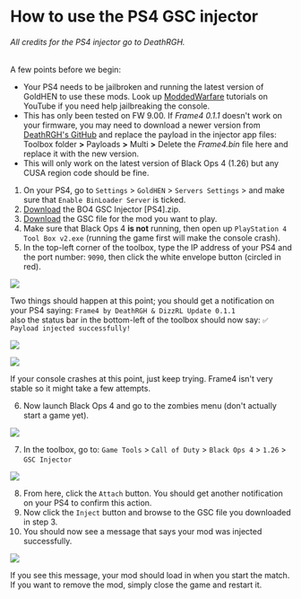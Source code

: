 # How to use the PS4 GSC injector
###### All credits for the PS4 injector go to DeathRGH. 
A few points before we begin:
- Your PS4 needs to be jailbroken and running the latest version of GoldHEN to use these mods. Look up [ModdedWarfare](https://www.youtube.com/@MODDEDWARFARE) tutorials on YouTube if you need help jailbreaking the console.
- This has only been tested on FW 9.00. If *Frame4 0.1.1* doesn't work on your firmware, you may need to download a newer version from [DeathRGH's GitHub](https://github.com/DeathRGH/frame4/releases) and replace the payload in the injector app files: Toolbox folder **>** Payloads **>** Multi **>** Delete the *Frame4.bin* file here and replace it with the new version.
- This will only work on the latest version of Black Ops 4 (1.26) but any CUSA region code should be fine.

1. On your PS4, go to `Settings` > `GoldHEN` > `Servers Settings` > and make sure that `Enable BinLoader Server` is ticked.   
2. [Download](https://raw.githubusercontent.com/Jek47/BO4-GSC-Mods/89673f065cc8d3ab3350e5bb32e8f9501aa30f2e/Tools/PS4/BO4%20GSC%20Injector%20%5BPS4%5D.zip) the BO4 GSC Injector [PS4].zip.
3. [Download](https://github.com/Jek47/BO4-GSC-Mods/tree/main/Zombies%20Mods) the GSC file for the mod you want to play.
4. Make sure that Black Ops 4 **is not** running, then open up `PlayStation 4 Tool Box v2.exe` (running the game first will make the console crash).
5. In the top-left corner of the toolbox, type the IP address of your PS4 and the port number: `9090`, then click the white envelope button (circled in red).

![](https://i.ibb.co/Sfz2TBz/PS4-Step-5.png)

   Two things should happen at this point; you should get a notification on your PS4 saying: `Frame4 by DeathRGH & DizzRL Update 0.1.1`\
   also the status bar in the bottom-left of the toolbox should now say: `✅ Payload injected successfully!`

![](https://i.ibb.co/BnF3spq/PS4-Step-5-pt2.jpg)

![](https://i.ibb.co/LxBCxYz/PS4-Step-5-pt3.png)

   If your console crashes at this point, just keep trying. Frame4 isn't very stable so it might take a few attempts.

6. Now launch Black Ops 4 and go to the zombies menu (don't actually start a game yet).
   
![](https://i.ibb.co/mhkjbD0/Zombies.png)

7. In the toolbox, go to: `Game Tools` > `Call of Duty` > `Black Ops 4` > `1.26` > `GSC Injector`

![](https://i.ibb.co/6tpZfrG/PS4-Step-8.png)

8. From here, click the `Attach` button. You should get another notification on your PS4 to confirm this action.
9. Now click the `Inject` button and browse to the GSC file you downloaded in step 3.
10. You should now see a message that says your mod was injected successfully. 

![](https://i.ibb.co/3mq9hgW/PS4-Step-10.png)

If you see this message, your mod should load in when you start the match.\
If you want to remove the mod, simply close the game and restart it.
